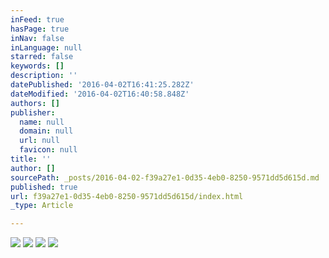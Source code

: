 ```yaml
---
inFeed: true
hasPage: true
inNav: false
inLanguage: null
starred: false
keywords: []
description: ''
datePublished: '2016-04-02T16:41:25.282Z'
dateModified: '2016-04-02T16:40:58.848Z'
authors: []
publisher:
  name: null
  domain: null
  url: null
  favicon: null
title: ''
author: []
sourcePath: _posts/2016-04-02-f39a27e1-0d35-4eb0-8250-9571dd5d615d.md
published: true
url: f39a27e1-0d35-4eb0-8250-9571dd5d615d/index.html
_type: Article

---
```

![](https://the-grid-user-content.s3-us-west-2.amazonaws.com/fbb0f0af-85d3-4936-9a4d-f88597d16c77.jpg)
![](https://the-grid-user-content.s3-us-west-2.amazonaws.com/dfea2791-c2f2-4b20-a136-6a4bc5b35bfa.jpg)
![](https://the-grid-user-content.s3-us-west-2.amazonaws.com/422e6009-5407-4683-a39a-a81e797ef799.jpg)
![](https://the-grid-user-content.s3-us-west-2.amazonaws.com/d13167db-fbb3-4992-9bd8-92c3900c709c.jpg)